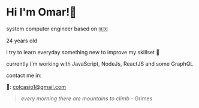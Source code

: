 # Hi I'm Omar!👋

system computer engineer based on 🇲🇽

24 years old

i try to learn everyday something new to improve my skillset 🙂

currently i'm working with JavaScript, NodeJs, ReactJS and some GraphQL 

contact me in:

📧: [colcasio1@gmail.com](colcasio1@gmail.com)

> *every morning there are mountains to climb* - Grimes
